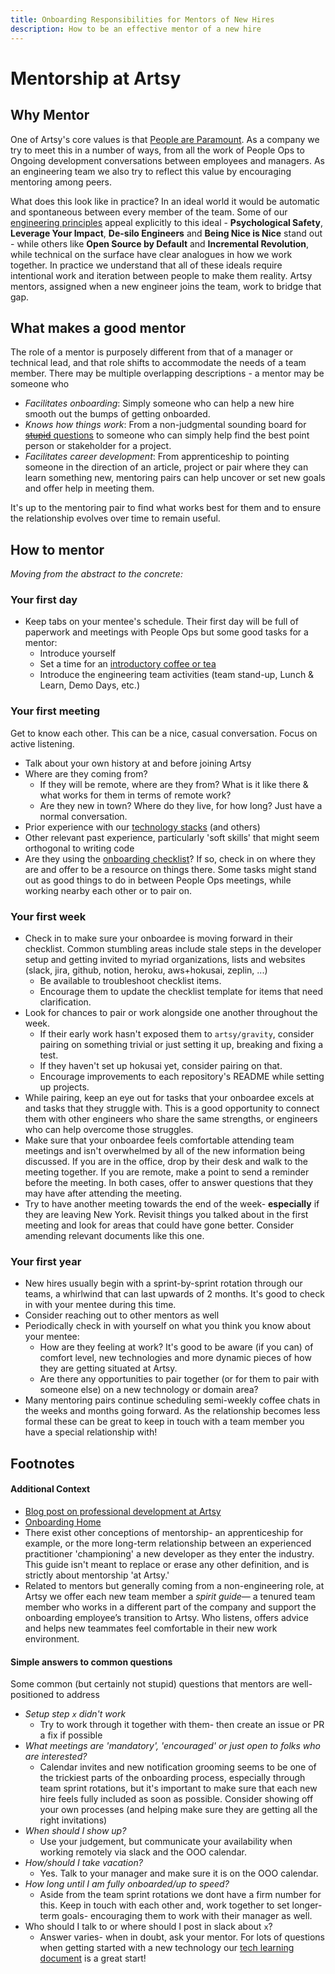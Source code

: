 ```yaml
---
title: Onboarding Responsibilities for Mentors of New Hires
description: How to be an effective mentor of a new hire
---
```


# Mentorship at Artsy

## Why Mentor
One of Artsy's core values is that [People are Paramount](/culture/what-is-artsy.md#people-are-paramount). As a company we try to meet this in a number of ways, from all the work of People Ops to Ongoing development conversations between employees and managers. As an engineering team we also try to reflect this value by encouraging mentoring among peers.

What does this look like in practice? In an ideal world it would be automatic and spontaneous between every member of the team. Some of our [engineering principles](https://github.com/artsy/README/blob/master/culture/engineering-principles.md#readme) appeal explicitly to this ideal - **Psychological Safety**, **Leverage Your Impact**, **De-silo Engineers** and **Being Nice is Nice** stand out - while others like **Open Source by Default** and **Incremental Revolution**, while technical on the surface have clear analogues in how we work together. In practice we understand that all of these ideals require intentional work and iteration between people to make them reality. Artsy mentors, assigned when a new engineer joins the team, work to bridge that gap.

## What makes a good mentor
The role of a mentor is purposely different from that of a manager or technical lead, and that role shifts to accommodate the needs of a team member. There may be multiple overlapping descriptions - a mentor may be someone who
- *Facilitates onboarding*: Simply someone who can help a new hire smooth out the bumps of getting onboarded.
- *Knows how things work*: From a non-judgmental sounding board for [<strike>stupid</strike> questions](#simple-answers-to-common-questions) to someone who can simply help find the best point person or stakeholder for a project.
- *Facilitates career development*: From apprenticeship to pointing someone in the direction of an article, project or pair where they can learn something new, mentoring pairs can help uncover or set new goals and offer help in meeting them.

It's up to the mentoring pair to find what works best for them and to ensure the relationship evolves over time to remain useful.

## How to mentor
*Moving from the abstract to the concrete:*

### Your first day
- Keep tabs on your mentee's schedule. Their first day will be full of paperwork and meetings with People Ops but some good tasks for a mentor:
  - Introduce yourself
  - Set a time for an [introductory coffee or tea](#your-first-meeting)
  - Introduce the engineering team activities (team stand-up, Lunch & Learn, Demo Days, etc.)
  

### Your first meeting
Get to know each other. This can be a nice, casual conversation. Focus on active listening.

- Talk about your own history at and before joining Artsy
- Where are they coming from?
  - If they will be remote, where are they from? What is it like there & what works for them in terms of remote work?
  - Are they new in town? Where do they live, for how long? Just have a normal conversation.
- Prior experience with our [technology stacks](/playbooks/technology-choices.md) (and others)
- Other relevant past experience, particularly 'soft skills' that might seem orthogonal to writing code
- Are they using the [onboarding checklist](https://github.com/artsy/README/blob/master/.github/ISSUE_TEMPLATE/engineering-onboarding.md)? If so, check in on where they are and offer to be a resource on things there. Some tasks might stand out as good things to do in between People Ops meetings, while working nearby each other or to pair on.

### Your first week
- Check in to make sure your onboardee is moving forward in their checklist. Common stumbling areas include stale steps in the developer setup and getting invited to myriad organizations, lists and websites (slack, jira, github, notion, heroku, aws+hokusai, zeplin, ...)
  - Be available to troubleshoot checklist items.
  - Encourage them to update the checklist template for items that need clarification.
- Look for chances to pair or work alongside one another throughout the week.
  - If their early work hasn't exposed them to `artsy/gravity`, consider pairing on something trivial or just setting it up, breaking and fixing a test.
  - If they haven't set up hokusai yet, consider pairing on that.
  - Encourage improvements to each repository's README while setting up projects.
- While pairing, keep an eye out for tasks that your onboardee excels at and tasks that they struggle with. This is a good opportunity to connect them with other engineers who share the same strengths, or engineers who can help overcome those struggles.
- Make sure that your onboardee feels comfortable attending team meetings and isn't overwhelmed by all of the new information being discussed. If you are in the office, drop by their desk and walk to the meeting together. If you are remote, make a point to send a reminder before the meeting. In both cases, offer to answer questions that they may have after attending the meeting.
- Try to have another meeting towards the end of the week- **especially** if they are leaving New York. Revisit things you talked about in the first meeting and look for areas that could have gone better. Consider amending relevant documents like this one.

### Your first year
- New hires usually begin with a sprint-by-sprint rotation through our teams, a whirlwind that can last upwards of 2 months. It's good to check in with your mentee during this time.
- Consider reaching out to other mentors as well
- Periodically check in with yourself on what you think you know about your mentee:
  - How are they feeling at work? It's good to be aware (if you can) of comfort level, new technologies and more dynamic pieces of how they are getting situated at Artsy.
  - Are there any opportunities to pair together (or for them to pair with someone else) on a new technology or domain area?
- Many mentoring pairs continue scheduling semi-weekly coffee chats in the weeks and months going forward. As the relationship becomes less formal these can be great to keep in touch with a team member you have a special relationship with!

## Footnotes
#### Additional Context
- [Blog post on professional development at Artsy](http://artsy.github.io/blog/2016/09/22/professional-development-at-artsy-engineering/)
- [Onboarding Home](/onboarding)
- There exist other conceptions of mentorship- an apprenticeship for example, or the more long-term relationship between an experienced practitioner 'championing' a new developer as they enter the industry. This guide isn't meant to replace or erase any other definition, and is strictly about mentorship 'at Artsy.'
- Related to mentors but generally coming from a non-engineering role, at Artsy we offer each new team member a *spirit guide*— a tenured team member who works in a different part of the company and support the onboarding employee’s transition to Artsy.  Who listens, offers advice and helps new teammates feel comfortable in their new work environment.
<!-- - TODO: talk to Orta/Sarah/Joey about how we used to do it. -->

#### Simple answers to common questions
Some common (but certainly not stupid) questions that mentors are well-positioned to address
- *Setup step `x` didn't work*
  - Try to work through it together with them- then create an issue or PR a fix if possible
- *What meetings are 'mandatory', 'encouraged' or just open to folks who are interested?* 
  - Calendar invites and new notification grooming seems to be one of the trickiest parts of the onboarding process, especially through team sprint rotations, but it's important to make sure that each new hire feels fully included as soon as possible. Consider showing off your own processes (and helping make sure they are getting all the right invitations)
- *When should I show up?*
  - Use your judgement, but communicate your availability when working remotely via slack and the OOO calendar.
- *How/should I take vacation?*
  - Yes. Talk to your manager and make sure it is on the OOO calendar.
- *How long until I am fully onboarded/up to speed?*
  - Aside from the team sprint rotations we dont have a firm number for this. Keep in touch with each other and, work together to set longer-term goals- encouraging them to work with their manager as well.
- Who should I talk to or where should I post in slack about `x`?
  - Answer varies- when in doubt, ask your mentor. For lots of questions when getting started with a new technology our [tech learning document](/resources/tech-learning.md) is a great start!

